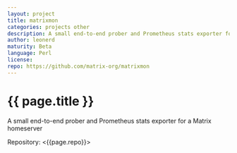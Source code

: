 ```yaml
---
layout: project
title: matrixmon
categories: projects other
description: A small end-to-end prober and Prometheus stats exporter for a Matrix homeserver
author: leonerd
maturity: Beta
language: Perl
license: 
repo: https://github.com/matrix-org/matrixmon
---
```


# {{ page.title }}
A small end-to-end prober and Prometheus stats exporter for a Matrix homeserver

Repository: <{{page.repo}}>

